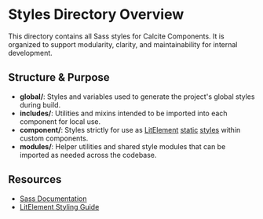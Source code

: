 # Styles Directory Overview

This directory contains all Sass styles for Calcite Components. It is organized to support modularity, clarity, and maintainability for internal development.

## Structure & Purpose

- **global/**: Styles and variables used to generate the project's global styles during build.
- **includes/**: Utilities and mixins intended to be imported into each component for local use.
- **component/**: Styles strictly for use as [LitElement](https://lit.dev/docs/api/LitElement/#LitElement.styles) [static](https://lit.dev/docs/components/styles/#add-styles) [styles](https://qawebgis.esri.com/components/lumina/styling#introduction) within custom components.
- **modules/**: Helper utilities and shared style modules that can be imported as needed across the codebase.

## Resources

- [Sass Documentation](https://sass-lang.com/documentation)
- [LitElement Styling Guide](https://lit.dev/docs/components/styles/)
